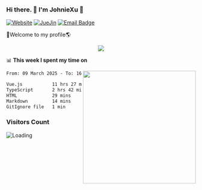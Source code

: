### Hi there. 👋 I'm JohnieXu :lemon:

[![Website](https://img.shields.io/badge/-Website-c14438?style=flat-square&logo=w&logoColor=white)](https://johniexu.github.io/)
[![JueJin](https://img.shields.io/badge/-JueJin-c14438?style=flat-square&logo=j&logoColor=white)](https://juejin.cn/user/2277843822444958)
[![Email Badge](https://img.shields.io/badge/-Email-c14438?style=flat-square&logo=Email&logoColor=white&link=mailto:281910378@qq.com)](mailto:281910378@qq.com)

🚀Welcome to my profile🌎

<center>
<img align='center' src="https://images.unsplash.com/photo-1690689636978-90d0f3592791?ixlib=rb-4.0.3&ixid=M3wxMjA3fDB8MHxwaG90by1wYWdlfHx8fGVufDB8fHx8fA%3D%3D&auto=format&fit=crop&w=2070&q=80">
</center>

📊 **This week I spent my time on**

<img align='right' width="300" src="https://github-readme-stats.vercel.app/api?username=JohnieXu&show_icons=true&title_color=fff&icon_color=79ff97&text_color=9f9f9f&bg_color=151515&count_private=true">

<!--START_SECTION:waka-->

```txt
From: 09 March 2025 - To: 16 March 2025

Vue.js           11 hrs 27 mins  ███████████████████░░░░░░   76.54 %
TypeScript       2 hrs 42 mins   ████▓░░░░░░░░░░░░░░░░░░░░   18.13 %
HTML             29 mins         ▓░░░░░░░░░░░░░░░░░░░░░░░░   03.31 %
Markdown         14 mins         ▒░░░░░░░░░░░░░░░░░░░░░░░░   01.66 %
GitIgnore file   1 min           ░░░░░░░░░░░░░░░░░░░░░░░░░   00.21 %
```

<!--END_SECTION:waka-->

### Visitors Count
<img align="left" src = "https://profile-counter.glitch.me/JohnieXu/count.svg" alt ="Loading">

